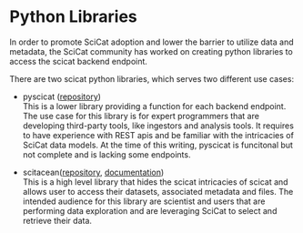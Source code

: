 # Python Libraries

In order to promote SciCat adoption and lower the barrier to utilize data and metadata, the SciCat community has worked on creating python libraries to access the scicat backend endpoint.

There are two scicat python libraries, which serves two different use cases:
- pyscicat ([repository](https://github.com/SciCatProject/pyscicat))  
  This is a lower library providing a function for each backend endpoint.  
  The use case for this library is for expert programmers that are developing third-party tools, like ingestors and analysis tools.
  It requires to have experience with REST apis and be familiar with the intricacies of SciCat data models.
  At the time of this writing, pyscicat is funcitonal but not complete and is lacking some endpoints.  

- scitacean([repository](https://github.com/SciCatProject/scitacean), [documentation](https://scicatproject.github.io/scitacean/))  
  This is a high level library that hides the scicat intricacies of scicat and allows user to access their datasets, associated metadata and files. The intended audience for this library are scientist and users that are performing data exploration and are leveraging SciCat  to select and retrieve their data.